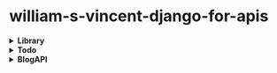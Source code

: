 # william-s-vincent-django-for-apis


<details><summary><strong>Library</strong></summary>
<p> 

||
|:-:|
||


</p>
</details>

<details><summary><strong>Todo</strong></summary>
<p>

||
|:-:|
||


</p>
</details>

<details><summary><strong>BlogAPI</strong></summary>
<p>

||
|:-:|
||


</p>
</details>